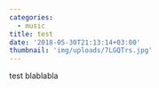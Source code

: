 ```yaml
---
categories:
  - music
title: test
date: '2018-05-30T21:13:14+03:00'
thumbnail: 'img/uploads/7LGQTrs.jpg'
---
```

test blablabla
